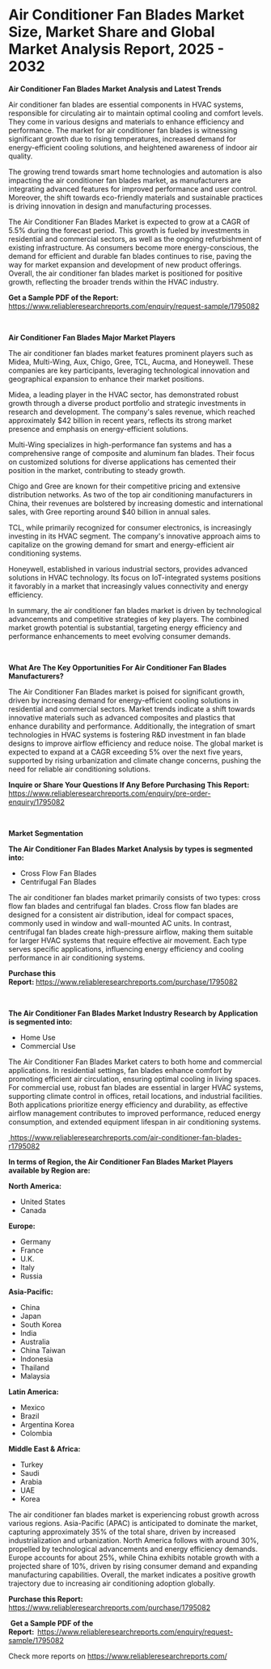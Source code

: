<p><h1>Air Conditioner Fan Blades Market Size, Market Share and Global Market Analysis Report, 2025 - 2032</h1></p><p><strong>Air Conditioner Fan Blades Market Analysis and Latest Trends</strong></p>
<p><p>Air conditioner fan blades are essential components in HVAC systems, responsible for circulating air to maintain optimal cooling and comfort levels. They come in various designs and materials to enhance efficiency and performance. The market for air conditioner fan blades is witnessing significant growth due to rising temperatures, increased demand for energy-efficient cooling solutions, and heightened awareness of indoor air quality. </p><p>The growing trend towards smart home technologies and automation is also impacting the air conditioner fan blades market, as manufacturers are integrating advanced features for improved performance and user control. Moreover, the shift towards eco-friendly materials and sustainable practices is driving innovation in design and manufacturing processes.</p><p>The Air Conditioner Fan Blades Market is expected to grow at a CAGR of 5.5% during the forecast period. This growth is fueled by investments in residential and commercial sectors, as well as the ongoing refurbishment of existing infrastructure. As consumers become more energy-conscious, the demand for efficient and durable fan blades continues to rise, paving the way for market expansion and development of new product offerings. Overall, the air conditioner fan blades market is positioned for positive growth, reflecting the broader trends within the HVAC industry.</p></p>
<p><strong>Get a Sample PDF of the Report:&nbsp;</strong> <a href="https://www.reliableresearchreports.com/enquiry/request-sample/1795082?utm_campaign=2295&utm_medium=2&utm_source=Github&utm_content=ia&utm_term=04042025&utm_id=air-conditioner-fan-blades">https://www.reliableresearchreports.com/enquiry/request-sample/1795082</a></p>
<p>&nbsp;</p>
<p><strong>Air Conditioner Fan Blades Major Market Players</strong></p>
<p><p>The air conditioner fan blades market features prominent players such as Midea, Multi-Wing, Aux, Chigo, Gree, TCL, Aucma, and Honeywell. These companies are key participants, leveraging technological innovation and geographical expansion to enhance their market positions.</p><p>Midea, a leading player in the HVAC sector, has demonstrated robust growth through a diverse product portfolio and strategic investments in research and development. The company's sales revenue, which reached approximately $42 billion in recent years, reflects its strong market presence and emphasis on energy-efficient solutions.</p><p>Multi-Wing specializes in high-performance fan systems and has a comprehensive range of composite and aluminum fan blades. Their focus on customized solutions for diverse applications has cemented their position in the market, contributing to steady growth.</p><p>Chigo and Gree are known for their competitive pricing and extensive distribution networks. As two of the top air conditioning manufacturers in China, their revenues are bolstered by increasing domestic and international sales, with Gree reporting around $40 billion in annual sales.</p><p>TCL, while primarily recognized for consumer electronics, is increasingly investing in its HVAC segment. The company's innovative approach aims to capitalize on the growing demand for smart and energy-efficient air conditioning systems.</p><p>Honeywell, established in various industrial sectors, provides advanced solutions in HVAC technology. Its focus on IoT-integrated systems positions it favorably in a market that increasingly values connectivity and energy efficiency.</p><p>In summary, the air conditioner fan blades market is driven by technological advancements and competitive strategies of key players. The combined market growth potential is substantial, targeting energy efficiency and performance enhancements to meet evolving consumer demands.</p></p>
<p>&nbsp;</p>
<p><strong>What Are The Key Opportunities For Air Conditioner Fan Blades Manufacturers?</strong></p>
<p><p>The Air Conditioner Fan Blades market is poised for significant growth, driven by increasing demand for energy-efficient cooling solutions in residential and commercial sectors. Market trends indicate a shift towards innovative materials such as advanced composites and plastics that enhance durability and performance. Additionally, the integration of smart technologies in HVAC systems is fostering R&D investment in fan blade designs to improve airflow efficiency and reduce noise. The global market is expected to expand at a CAGR exceeding 5% over the next five years, supported by rising urbanization and climate change concerns, pushing the need for reliable air conditioning solutions.</p></p>
<p><strong>Inquire or Share Your Questions If Any Before Purchasing This Report:</strong> <a href="https://www.reliableresearchreports.com/enquiry/pre-order-enquiry/1795082?utm_campaign=2295&utm_medium=2&utm_source=Github&utm_content=ia&utm_term=04042025&utm_id=air-conditioner-fan-blades">https://www.reliableresearchreports.com/enquiry/pre-order-enquiry/1795082</a></p>
<p>&nbsp;</p>
<p><strong>Market Segmentation</strong></p>
<p><strong>The Air Conditioner Fan Blades Market Analysis by types is segmented into:</strong></p>
<p><ul><li>Cross Flow Fan Blades</li><li>Centrifugal Fan Blades</li></ul></p>
<p><p>The air conditioner fan blades market primarily consists of two types: cross flow fan blades and centrifugal fan blades. Cross flow fan blades are designed for a consistent air distribution, ideal for compact spaces, commonly used in window and wall-mounted AC units. In contrast, centrifugal fan blades create high-pressure airflow, making them suitable for larger HVAC systems that require effective air movement. Each type serves specific applications, influencing energy efficiency and cooling performance in air conditioning systems.</p></p>
<p><strong>Purchase this Report:&nbsp;</strong><a href="https://www.reliableresearchreports.com/purchase/1795082?utm_campaign=2295&utm_medium=2&utm_source=Github&utm_content=ia&utm_term=04042025&utm_id=air-conditioner-fan-blades">https://www.reliableresearchreports.com/purchase/1795082</a></p>
<p>&nbsp;</p>
<p><strong>The Air Conditioner Fan Blades Market Industry Research by Application is segmented into:</strong></p>
<p><ul><li>Home Use</li><li>Commercial Use</li></ul></p>
<p><p>The Air Conditioner Fan Blades Market caters to both home and commercial applications. In residential settings, fan blades enhance comfort by promoting efficient air circulation, ensuring optimal cooling in living spaces. For commercial use, robust fan blades are essential in larger HVAC systems, supporting climate control in offices, retail locations, and industrial facilities. Both applications prioritize energy efficiency and durability, as effective airflow management contributes to improved performance, reduced energy consumption, and extended equipment lifespan in air conditioning systems.</p></p>
<p><a href="https://www.reliableresearchreports.com/air-conditioner-fan-blades-r1795082?utm_campaign=2295&utm_medium=2&utm_source=Github&utm_content=ia&utm_term=04042025&utm_id=air-conditioner-fan-blades">&nbsp;https://www.reliableresearchreports.com/air-conditioner-fan-blades-r1795082</a></p>
<p><strong>In terms of Region, the Air Conditioner Fan Blades Market Players available by Region are:</strong></p>
<p>
    <p> <strong> North America: </strong>
        <ul>
            <li>United States</li>
            <li>Canada</li>
        </ul>
        </p> 
    <p> <strong> Europe: </strong>
        <ul>
            <li>Germany</li>
            <li>France</li>
            <li>U.K.</li>
            <li>Italy</li>
            <li>Russia</li>
        </ul>
        </p> 
    <p> <strong> Asia-Pacific: </strong>
        <ul>
            <li>China</li>
            <li>Japan</li>
            <li>South Korea</li>
            <li>India</li>
            <li>Australia</li>
            <li>China Taiwan</li>
            <li>Indonesia</li>
            <li>Thailand</li>
            <li>Malaysia</li>
        </ul>
        </p> 
    <p> <strong> Latin America: </strong>
        <ul>
            <li>Mexico</li>
            <li>Brazil</li>
            <li>Argentina Korea</li>
            <li>Colombia</li>
        </ul>
        </p> 
    <p> <strong> Middle East & Africa: </strong>
        <ul>
            <li>Turkey</li>
            <li>Saudi</li>
            <li>Arabia</li>
            <li>UAE</li>
            <li>Korea</li>
        </ul>
    </p>
    </p>
<p><p>The air conditioner fan blades market is experiencing robust growth across various regions. Asia-Pacific (APAC) is anticipated to dominate the market, capturing approximately 35% of the total share, driven by increased industrialization and urbanization. North America follows with around 30%, propelled by technological advancements and energy efficiency demands. Europe accounts for about 25%, while China exhibits notable growth with a projected share of 10%, driven by rising consumer demand and expanding manufacturing capabilities. Overall, the market indicates a positive growth trajectory due to increasing air conditioning adoption globally.</p></p>
<p><strong>Purchase this Report: </strong><a href="https://www.reliableresearchreports.com/purchase/1795082?utm_campaign=2295&utm_medium=2&utm_source=Github&utm_content=ia&utm_term=04042025&utm_id=air-conditioner-fan-blades">https://www.reliableresearchreports.com/purchase/1795082</a></p>
<p>&nbsp;<strong>Get a Sample PDF of the Report:&nbsp;&nbsp;</strong><a href="https://www.reliableresearchreports.com/enquiry/request-sample/1795082?utm_campaign=2295&utm_medium=2&utm_source=Github&utm_content=ia&utm_term=04042025&utm_id=air-conditioner-fan-blades">https://www.reliableresearchreports.com/enquiry/request-sample/1795082</a></p>
<p><strong></strong></p>
<p>Check more reports on <a href="https://www.reliableresearchreports.com/?utm_campaign=2295&utm_medium=2&utm_source=Github&utm_content=ia&utm_term=04042025&utm_id=air-conditioner-fan-blades">https://www.reliableresearchreports.com/</a></p>